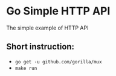 # Go Simple HTTP API

The simple example of HTTP API

## Short instruction:

* `go get -u github.com/gorilla/mux`
* `make run`
